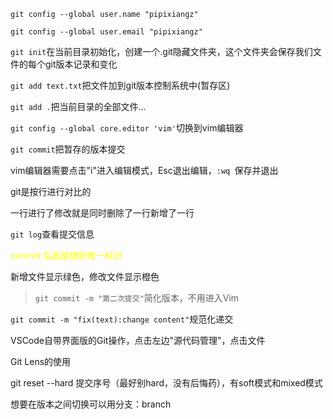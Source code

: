 `git config --global user.name "pipixiangz"`

`git config --global user.email "pipixiangz"`

`git init`在当前目录初始化，创建一个.git隐藏文件夹，这个文件夹会保存我们文件的每个git版本记录和变化

`git add text.txt`把文件加到git版本控制系统中(暂存区)

`git add .`把当前目录的全部文件...

`git config --global core.editor 'vim'`切换到vim编辑器

`git commit`把暂存的版本提交

vim编辑器需要点击"i"进入编辑模式，Esc退出编辑，`:wq `保存并退出

git是按行进行对比的

一行进行了修改就是同时删除了一行新增了一行

`git log`查看提交信息

<div style="color:yellow">commit 后面是随即唯一标识</div>

新增文件显示绿色，修改文件显示橙色

> `git commit -m "第二次提交"`简化版本，不用进入Vim

`git commit -m "fix(text):change content"`规范化递交

VSCode自带界面版的Git操作，点击左边"源代码管理"，点击文件

Git Lens的使用

git reset --hard 提交序号（最好别hard，没有后悔药），有soft模式和mixed模式

想要在版本之间切换可以用分支：branch



